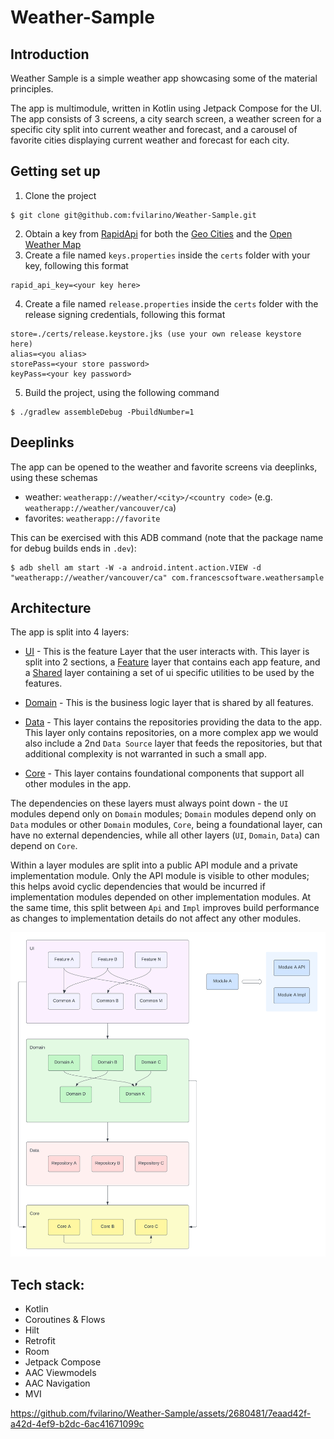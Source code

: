 # Weather-Sample

## Introduction
Weather Sample is a simple weather app showcasing some of the material principles.

The app is multimodule, written in Kotlin using Jetpack Compose for the UI. The app consists of 3 screens, a city search screen, a weather screen for a specific city split into current weather and forecast, and a carousel of favorite cities displaying current weather and forecast for each city.

## Getting set up
1. Clone the project
```
$ git clone git@github.com:fvilarino/Weather-Sample.git
```
2. Obtain a key from [RapidApi](https://rapidapi.com/) for both the [Geo Cities](https://rapidapi.com/wirefreethought/api/geodb-cities) and the [Open Weather Map](https://rapidapi.com/community/api/open-weather-map)
3. Create a file named `keys.properties` inside the `certs` folder with your key, following this format


```
rapid_api_key=<your key here>
```
4. Create a file named `release.properties` inside the `certs` folder with the release signing credentials, following this format
```
store=./certs/release.keystore.jks (use your own release keystore here)
alias=<you alias>
storePass=<your store password>
keyPass=<your key password>
```
5. Build the project, using the following command
```
$ ./gradlew assembleDebug -PbuildNumber=1
```

## Deeplinks
The app can be opened to the weather and favorite screens via deeplinks, using these schemas

* weather: `weatherapp://weather/<city>/<country code>` (e.g. `weatherapp://weather/vancouver/ca`)
* favorites: `weatherapp://favorite`

This can be exercised with this ADB command (note that the package name for debug builds ends in `.dev`):

```
$ adb shell am start -W -a android.intent.action.VIEW -d "weatherapp://weather/vancouver/ca" com.francescsoftware.weathersample
```

## Architecture
The app is split into 4 layers:

* [UI](./ui) - This is the feature Layer that the user interacts with. This layer is split into 2 sections, a [Feature](./ui/feature/) layer that contains each app feature, and a [Shared](./ui/shared/) layer containing a set of ui specific utilities to be used by the features.

* [Domain](./domain) - This is the business logic layer that is shared by all features.

* [Data](./data) - This layer contains the repositories providing the data to the app. This layer only contains repositories, on a more complex app we would also include a 2nd `Data Source` layer that feeds the repositories, but that additional complexity is not warranted in such a small app.

* [Core](./core) - This layer contains foundational components that support all other modules in the app.

The dependencies on these layers must always point down - the `UI` modules depend only on `Domain` modules; `Domain` modules depend only on `Data` modules or other `Domain` modules, `Core`, being a foundational layer, can have no external dependencies, while all other layers (`UI`, `Domain`, `Data`) can depend on `Core`.

Within a layer modules are split into a public API module and a private implementation module. Only the API module is visible to other modules; this helps avoid cyclic dependencies that would be incurred if implementation modules depended on other implementation modules. At the same time, this split between `Api` and `Impl` improves build performance as changes to implementation details do not affect any other modules.

![System Architecture](./docs/architecture/Architecture.png "Architecture Diagram")


## Tech stack:

* Kotlin
* Coroutines & Flows
* Hilt
* Retrofit
* Room
* Jetpack Compose
* AAC Viewmodels
* AAC Navigation
* MVI

https://github.com/fvilarino/Weather-Sample/assets/2680481/7eaad42f-a42d-4ef9-b2dc-6ac41671099c
